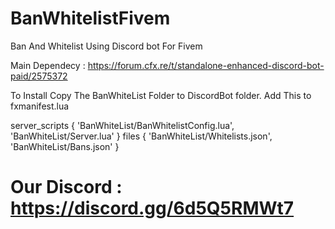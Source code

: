 # BanWhitelistFivem
Ban And Whitelist Using Discord bot For Fivem

Main Dependecy : https://forum.cfx.re/t/standalone-enhanced-discord-bot-paid/2575372

To Install Copy The BanWhiteList Folder to DiscordBot folder.
Add This to fxmanifest.lua


server_scripts {
    'BanWhiteList/BanWhitelistConfig.lua',
    'BanWhiteList/Server.lua'
}
files {
    'BanWhiteList/Whitelists.json',
    'BanWhiteList/Bans.json'
}



# Our Discord :  https://discord.gg/6d5Q5RMWt7

